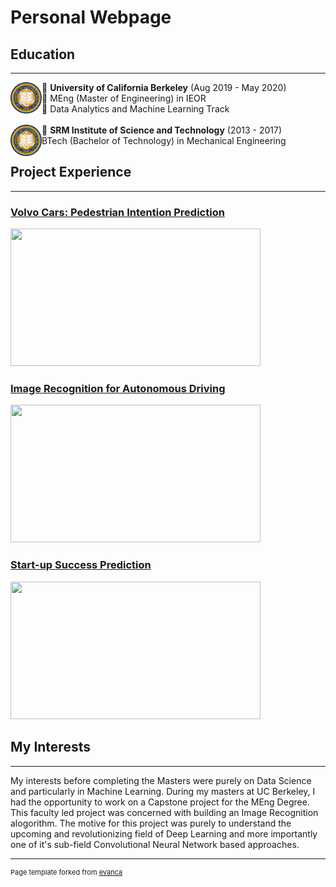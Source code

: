 # Personal Webpage

## Education
---

<img style="float: left;" src="images/berkeley.png?raw=true" width="50" height="50"/>&#8;
 **University of California Berkeley** (Aug 2019 - May 2020)
<br>
&#8;  MEng (Master of Engineering) in IEOR
<br>
&#8;  Data Analytics and Machine Learning Track     
<br>
<img style="float: left;" src="images/berkeley.png?raw=true" width="50" height="50"/>&#8;
**SRM Institute of Science and Technology** (2013 - 2017)
<br>
BTech (Bachelor of Technology) in Mechanical Engineering


## Project Experience
---


### [Volvo Cars: Pedestrian Intention Prediction](/meng_volvo.md)

<p align='left'>
    <img src="images/modelC.gif?raw=true" width="400" height="220"/>
</p>

### [Image Recognition for Autonomous Driving](/meng_capstone.md)

<p align='left'>
    <img src="images/ripple.png?raw=true" width="400" height="220"/>
</p>

### [Start-up Success Prediction](/meng_startup.md)

<p align='left'>
    <img src="images/modelC1.gif?raw=true" width="400" height="220"/>
</p>

## My Interests
---

My interests before completing the Masters were purely on Data Science and particularly in Machine Learning. During my masters at UC Berkeley, I had the opportunity to work on a Capstone project for the MEng Degree. This faculty led project was concerned with building an Image Recognition alogorithm. The motive for this project was purely to understand the upcoming and revolutionizing field of Deep Learning and more importantly one of it's sub-field Convolutional Neural Network based approaches. 

---
<p style="font-size:11px">Page template forked from <a href="https://github.com/evanca/quick-portfolio">evanca</a></p>
<!-- Remove above link if you don't want to attibute -->
